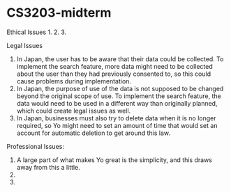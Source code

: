 # CS3203-midterm

Ethical Issues
  1. 
  2. 
  3.
  
Legal Issues 
  1. In Japan, the user has to be aware that their data could be collected. To implement the search feature, more data might need to be collected about the user than they had previously consented to, so this could cause problems during implementation.
  2. In Japan, the purpose of use of the data is not supposed to be changed beyond the original scope of use. To implement the search feature, the data would need to be used in a different way than originally planned, which could create legal issues as well.
  3. In Japan, businesses must also try to delete data when it is no longer required, so Yo might need to set an amount of time that would set an account for automatic deletion to get around this law.
  
Professional Issues:
  1. A large part of what makes Yo great is the simplicity, and this draws away from this a little. 
  2. 
  3. 
